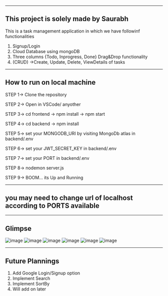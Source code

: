 ----------------------------------------
This project is solely made by Saurabh
----------------------------------------
This is a task management application 
in which we have followinf functionalities
1. Signup/Login
2. Cloud Database using mongoDB
3. Three columns {Todo, Inprogress, Done} Drag&Drop functionality
4. (CRUD) ->Create, Update, Delete, ViewDetails of tasks


--------------------------------
How to run on local machine
--------------------------------

STEP 1->
Clone the repository

STEP 2->
Open in VSCode/ anyother

STEP 3->
cd frontend ->
npm install ->
npm start

STEP 4->
cd backend ->
npm install

STEP 5->
set your MONGODB_URI by visiting MongoDb atlas 
in backend/.env

STEP 6->
set your JWT_SECRET_KEY in backend/.env

STEP 7->
set your PORT in backend/.env

 
STEP 8->
nodemon server.js

STEP 9->
BOOM... its Up and Running

-------------------------------------
you may need to change url of localhost according to PORTS available
-------------------------------------
------------------------------------
Glimpse
------------------------------------
![image](https://github.com/user-attachments/assets/6581d018-f983-449f-8e4f-35827ac25d85)
![image](https://github.com/user-attachments/assets/96c5ca92-e136-4bbd-bec9-6ba649987ed0)
![image](https://github.com/user-attachments/assets/59da5788-8b74-4878-ac42-76c4f8bcd62d)
![image](https://github.com/user-attachments/assets/fe403b71-1cd9-4e88-8067-0634f8c78735)
![image](https://github.com/user-attachments/assets/65a555f2-c889-4935-ab34-cb6982ac4e15)
![image](https://github.com/user-attachments/assets/45e7cbdc-2d24-44af-bb5f-ab200c6c51ef)










-------------------------------------
Future Plannings 
-------------------------------------
1. Add Google Login/Signup option
2. Implement Search
3. Implement SortBy
4. Will add on later
